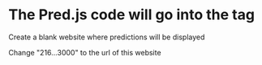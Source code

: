 # The Pred.js code will go into the <head> tag

Create a blank website where predictions will be displayed

Change "216...3000" to the url of this website
